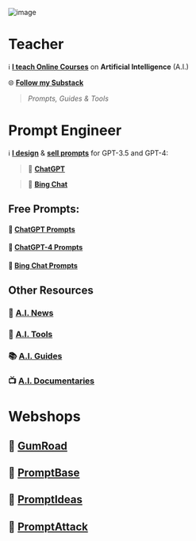 ![image](https://github.com/cas-van-vliet/cas-van-vliet/assets/146363448/66607144-cd8d-4fac-ba39-8107eea6e233)

# Teacher

ℹ️ [**I teach Online Courses**](https://www.volksuniversiteitamsterdam.nl/) on **Artificial Intelligence** (A.I.)

🌐 **[Follow my Substack](https://casvanvliet.substack.com)** 

> _Prompts, Guides & Tools_

# Prompt Engineer

ℹ️ [**I design**](https://github.com/cas-van-vliet/chatgpt-prompts) & [**sell prompts**](https://prompthero.com/casvanvliet) for GPT-3.5 and GPT-4:

> 🤖 **[ChatGPT](https://chat.openai.com)**

> 🤖 **[Bing Chat](https://bing.com/chat)**

## Free Prompts:

#### 💬 [ChatGPT Prompts](https://github.com/cas-van-vliet/chatgpt-prompts)

#### 💬 [ChatGPT-4 Prompts](https://github.com/cas-van-vliet/chatgpt-4-prompts)

#### 💬 [Bing Chat Prompts](https://github.com/cas-van-vliet/bing-chat-prompts)

## Other Resources

### 📰 [A.I. News](https://github.com/cas-van-vliet/ai-news)

### 🔧 [A.I. Tools](https://github.com/cas-van-vliet/ai-tools)

### 📚 [A.I. Guides](https://github.com/cas-van-vliet/ai-guides)

### 📺 [A.I. Documentaries](https://github.com/cas-van-vliet/ai-documentaries)

# Webshops

## 🏪 [GumRoad](https://promptprophet.gumroad.com)

## 🏪 [PromptBase](https://promptbase.com/promptprophet)

## 🏪 [PromptIdeas](https://promptsideas.com/profile/casvanvliet)

## 🏪 [PromptAttack](https://promptattack.com/casvanvliet)

<!---
cas-van-vliet/cas-van-vliet is a ✨ special ✨ repository because its `README.md` (this file) appears on your GitHub profile.
You can click the Preview link to take a look at your changes.
--->
